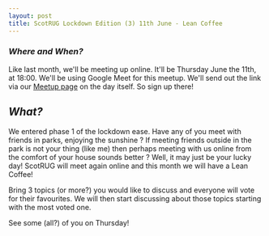 ```yaml
---
layout: post
title: ScotRUG Lockdown Edition (3) 11th June - Lean Coffee
---
```


### *Where and When?*
Like last month, we'll be meeting up online. It'll be Thursday June the 11th, at 18:00. We'll be using Google Meet for this meetup. We'll send out the link via our [Meetup page](https://www.meetup.com/scotrug/events/mljltlybcjbpb/) on the day itself. So sign up there!

## *What?*
We entered phase 1 of the lockdown ease. Have any of you meet with friends in parks, enjoying the sunshine ? If meeting friends outside in the park is not your thing (like me) then perhaps meeting with us online from the comfort of your house sounds better ?
Well, it may just be your lucky day! ScotRUG will meet again online and this month we will have a Lean Coffee!

Bring 3 topics (or more?) you would like to discuss and everyone will vote for their favourites. We will then start discussing about those topics starting with the most voted one.


See some (all?) of you on Thursday!
